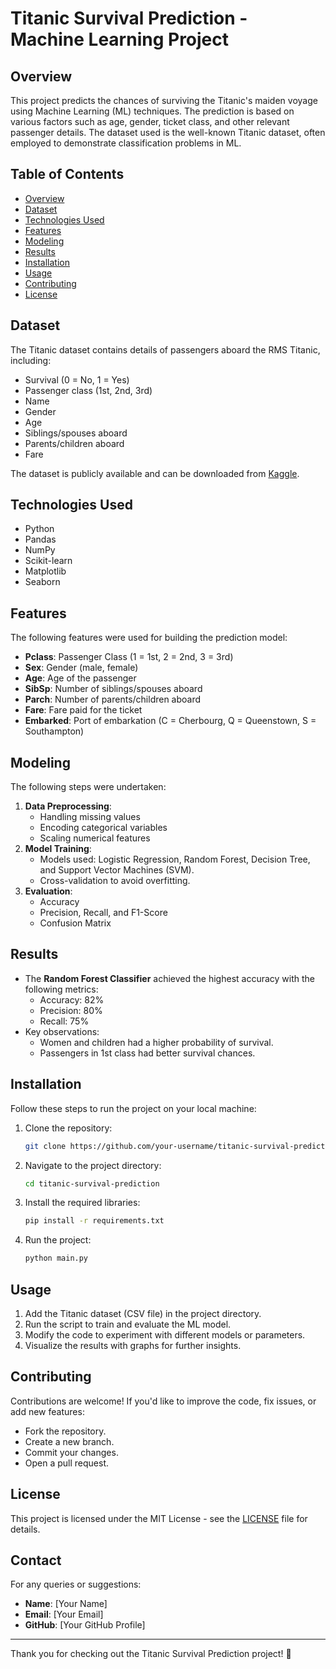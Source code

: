 # Titanic Survival Prediction - Machine Learning Project

## Overview
This project predicts the chances of surviving the Titanic's maiden voyage using Machine Learning (ML) techniques. The prediction is based on various factors such as age, gender, ticket class, and other relevant passenger details. The dataset used is the well-known Titanic dataset, often employed to demonstrate classification problems in ML.

## Table of Contents
- [Overview](#overview)
- [Dataset](#dataset)
- [Technologies Used](#technologies-used)
- [Features](#features)
- [Modeling](#modeling)
- [Results](#results)
- [Installation](#installation)
- [Usage](#usage)
- [Contributing](#contributing)
- [License](#license)

## Dataset
The Titanic dataset contains details of passengers aboard the RMS Titanic, including:
- Survival (0 = No, 1 = Yes)
- Passenger class (1st, 2nd, 3rd)
- Name
- Gender
- Age
- Siblings/spouses aboard
- Parents/children aboard
- Fare

The dataset is publicly available and can be downloaded from [Kaggle](https://www.kaggle.com/c/titanic/data).

## Technologies Used
- Python
- Pandas
- NumPy
- Scikit-learn
- Matplotlib
- Seaborn

## Features
The following features were used for building the prediction model:
- **Pclass**: Passenger Class (1 = 1st, 2 = 2nd, 3 = 3rd)
- **Sex**: Gender (male, female)
- **Age**: Age of the passenger
- **SibSp**: Number of siblings/spouses aboard
- **Parch**: Number of parents/children aboard
- **Fare**: Fare paid for the ticket
- **Embarked**: Port of embarkation (C = Cherbourg, Q = Queenstown, S = Southampton)

## Modeling
The following steps were undertaken:
1. **Data Preprocessing**:
   - Handling missing values
   - Encoding categorical variables
   - Scaling numerical features
2. **Model Training**:
   - Models used: Logistic Regression, Random Forest, Decision Tree, and Support Vector Machines (SVM).
   - Cross-validation to avoid overfitting.
3. **Evaluation**:
   - Accuracy
   - Precision, Recall, and F1-Score
   - Confusion Matrix

## Results
- The **Random Forest Classifier** achieved the highest accuracy with the following metrics:
  - Accuracy: 82%
  - Precision: 80%
  - Recall: 75%
- Key observations:
  - Women and children had a higher probability of survival.
  - Passengers in 1st class had better survival chances.

## Installation
Follow these steps to run the project on your local machine:

1. Clone the repository:
   ```bash
   git clone https://github.com/your-username/titanic-survival-prediction.git
   ```
2. Navigate to the project directory:
   ```bash
   cd titanic-survival-prediction
   ```
3. Install the required libraries:
   ```bash
   pip install -r requirements.txt
   ```
4. Run the project:
   ```bash
   python main.py
   ```

## Usage
1. Add the Titanic dataset (CSV file) in the project directory.
2. Run the script to train and evaluate the ML model.
3. Modify the code to experiment with different models or parameters.
4. Visualize the results with graphs for further insights.

## Contributing
Contributions are welcome! If you'd like to improve the code, fix issues, or add new features:
- Fork the repository.
- Create a new branch.
- Commit your changes.
- Open a pull request.

## License
This project is licensed under the MIT License - see the [LICENSE](LICENSE) file for details.

## Contact
For any queries or suggestions:
- **Name**: [Your Name]
- **Email**: [Your Email]
- **GitHub**: [Your GitHub Profile]

---
Thank you for checking out the Titanic Survival Prediction project! 🚢

